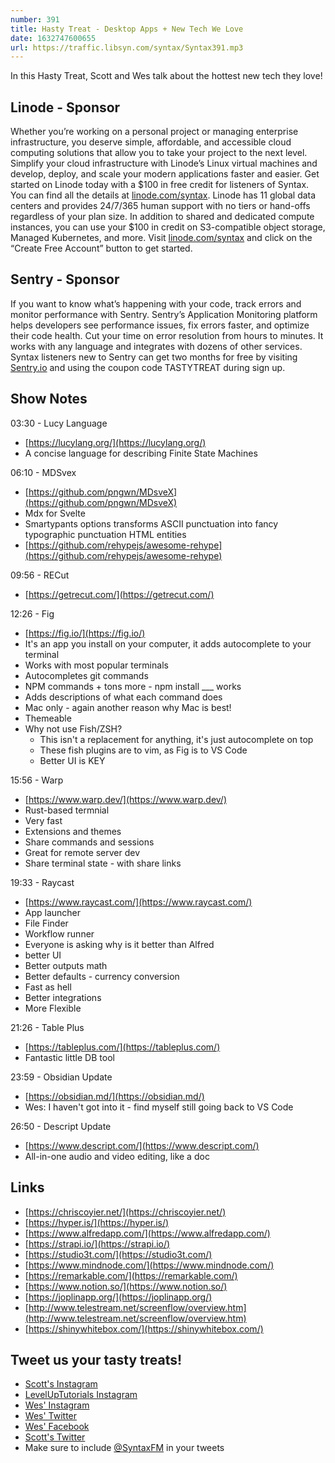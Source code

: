 ```yaml
---
number: 391
title: Hasty Treat - Desktop Apps + New Tech We Love
date: 1632747600655
url: https://traffic.libsyn.com/syntax/Syntax391.mp3
---
```


In this Hasty Treat, Scott and Wes talk about the hottest new tech they love! 

## Linode - Sponsor
Whether you’re working on a personal project or managing enterprise infrastructure, you deserve simple, affordable, and accessible cloud computing solutions that allow you to take your project to the next level. Simplify your cloud infrastructure with Linode’s Linux virtual machines and develop, deploy, and scale your modern applications faster and easier. Get started on Linode today with a $100 in free credit for listeners of Syntax. You can find all the details at [linode.com/syntax](https://linode.com/syntax). Linode has 11 global data centers and provides 24/7/365 human support with no tiers or hand-offs regardless of your plan size. In addition to shared and dedicated compute instances, you can use your $100 in credit on S3-compatible object storage, Managed Kubernetes, and more. Visit [linode.com/syntax](https://linode.com/syntax) and click on the “Create Free Account” button to get started.

## Sentry - Sponsor
If you want to know what’s happening with your code, track errors and monitor performance with Sentry. Sentry’s Application Monitoring platform helps developers see performance issues, fix errors faster, and optimize their code health. Cut your time on error resolution from hours to minutes. It works with any language and integrates with dozens of other services. Syntax listeners new to Sentry can get two months for  free by visiting [Sentry.io](https://sentry.io) and using the coupon code TASTYTREAT during sign up.

## Show Notes
03:30 - Lucy Language
* [https://lucylang.org/](https://lucylang.org/)
* A concise language for describing Finite State Machines

06:10 - MDSvex
* [https://github.com/pngwn/MDsveX](https://github.com/pngwn/MDsveX)
* Mdx for Svelte
* Smartypants options transforms ASCII punctuation into fancy typographic punctuation HTML entities
* [https://github.com/rehypejs/awesome-rehype](https://github.com/rehypejs/awesome-rehype)

09:56 - RECut
* [https://getrecut.com/](https://getrecut.com/)

12:26 - Fig
* [https://fig.io/](https://fig.io/)
* It's an app you install on your computer, it adds autocomplete to your terminal
* Works with most popular terminals
* Autocompletes git commands
* NPM commands + tons more - npm install ___ works
* Adds descriptions of what each command does
* Mac only - again another reason why Mac is best!
* Themeable
* Why not use Fish/ZSH?
  * This isn't a replacement for anything, it's just autocomplete on top
  * These fish plugins are to vim, as Fig is to VS Code
  * Better UI is KEY

15:56 - Warp
* [https://www.warp.dev/](https://www.warp.dev/)
* Rust-based termnial
* Very fast
* Extensions and themes
* Share commands and sessions
* Great for remote server dev
* Share terminal state - with share links

19:33 - Raycast
* [https://www.raycast.com/](https://www.raycast.com/)
* App launcher
* File Finder
* Workflow runner
* Everyone is asking why is it better than Alfred
* better UI
* Better outputs math
* Better defaults - currency conversion
* Fast as hell
* Better integrations
* More Flexible

21:26 - Table Plus
* [https://tableplus.com/](https://tableplus.com/)
* Fantastic little DB tool

23:59 - Obsidian Update
* [https://obsidian.md/](https://obsidian.md/)
* Wes: I haven't got into it - find myself still going back to VS Code

26:50 - Descript Update
* [https://www.descript.com/](https://www.descript.com/)
* All-in-one audio and video editing, like a doc

## Links
* [https://chriscoyier.net/](https://chriscoyier.net/)
* [https://hyper.is/](https://hyper.is/)
* [https://www.alfredapp.com/](https://www.alfredapp.com/)
* [https://strapi.io/](https://strapi.io/)
* [https://studio3t.com/](https://studio3t.com/)
* [https://www.mindnode.com/](https://www.mindnode.com/)
* [https://remarkable.com/](https://remarkable.com/)
* [https://www.notion.so/](https://www.notion.so/)
* [https://joplinapp.org/](https://joplinapp.org/)
* [http://www.telestream.net/screenflow/overview.htm](http://www.telestream.net/screenflow/overview.htm)
* [https://shinywhitebox.com/](https://shinywhitebox.com/)

## Tweet us your tasty treats!
* [Scott's Instagram](https://www.instagram.com/stolinski/)
* [LevelUpTutorials Instagram](https://www.instagram.com/LevelUpTutorials/)
* [Wes' Instagram](https://www.instagram.com/wesbos/)
* [Wes' Twitter](https://twitter.com/wesbos)
* [Wes' Facebook](https://www.facebook.com/wesbos.developer)
* [Scott's Twitter](https://twitter.com/stolinski)
* Make sure to include [@SyntaxFM](https://twitter.com/SyntaxFM) in your tweets